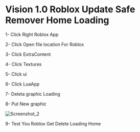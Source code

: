 # Vision 1.0 Roblox Update Safe Remover Home Loading

1- Click Right Roblox App

2- Click Open file location For Roblox

3- Click ExtraContent

4- Click Textures

5- Click ui

6- Click LuaApp

7- Deleta graphic Loading

8- Put New graphic

![Screenshot_2](https://github.com/user-attachments/assets/6c0fbb86-2371-4a05-8e99-4e0afebe02f6)

9- Test You Roblox Get Delete Loading Home
